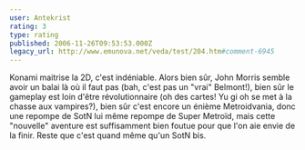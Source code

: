 ```yaml
---
user: Antekrist
rating: 3
type: rating
published: 2006-11-26T09:53:53.000Z
legacy_url: http://www.emunova.net/veda/test/204.htm#comment-6945
---
```

Konami maitrise la 2D, c'est indéniable.
Alors bien sûr, John Morris semble avoir un balai là où il faut pas (bah, c'est pas un "vrai" Belmont!), bien sûr le gameplay est loin d'être révolutionnaire (oh des cartes! Yu gi oh se met à la chasse aux vampires?), bien sûr c'est encore un énième Metroidvania, donc une repompe de SotN lui même repompe de Super Metroïd, mais cette "nouvelle" aventure est suffisamment bien foutue pour que l'on aie envie de la finir.
Reste que c'est quand même qu'un SotN bis.